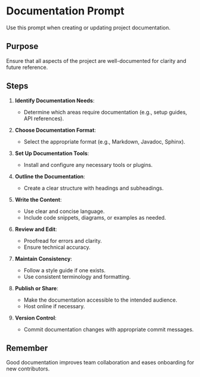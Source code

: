 # Documentation Prompt

Use this prompt when creating or updating project documentation.

## Purpose
Ensure that all aspects of the project are well-documented for clarity and future reference.

## Steps

1. **Identify Documentation Needs**:
   - Determine which areas require documentation (e.g., setup guides, API references).

2. **Choose Documentation Format**:
   - Select the appropriate format (e.g., Markdown, Javadoc, Sphinx).

3. **Set Up Documentation Tools**:
   - Install and configure any necessary tools or plugins.

4. **Outline the Documentation**:
   - Create a clear structure with headings and subheadings.

5. **Write the Content**:
   - Use clear and concise language.
   - Include code snippets, diagrams, or examples as needed.

6. **Review and Edit**:
   - Proofread for errors and clarity.
   - Ensure technical accuracy.

7. **Maintain Consistency**:
   - Follow a style guide if one exists.
   - Use consistent terminology and formatting.

8. **Publish or Share**:
   - Make the documentation accessible to the intended audience.
   - Host online if necessary.

9. **Version Control**:
   - Commit documentation changes with appropriate commit messages.

## Remember
Good documentation improves team collaboration and eases onboarding for new contributors.